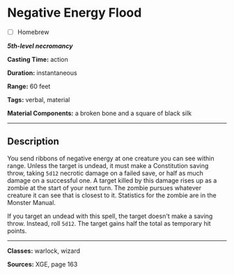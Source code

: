# Negative Energy Flood

- [ ] Homebrew

***5th-level necromancy***

**Casting Time:** action

**Duration:** instantaneous

**Range:** 60 feet

**Tags:** verbal, material

**Material Components:** a broken bone and a square of black silk

---

## Description
You send ribbons of negative energy at one creature you can see within range. Unless the target is undead, it must make a Constitution saving throw, taking `5d12` necrotic damage on a failed save, or half as much damage on a successful one. A target killed by this damage rises up as a zombie at the start of your next turn. The zombie pursues whatever creature it can see that is closest to it. Statistics for the zombie are in the Monster Manual.

If you target an undead with this spell, the target doesn't make a saving throw. Instead, roll `5d12`. The target gains half the total as temporary hit points.

---

**Classes:** warlock, wizard

**Sources:** XGE, page 163
